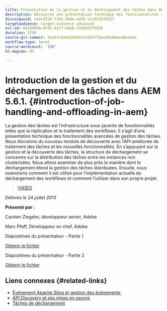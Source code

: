 ```yaml
---
title: Présentation de la gestion et du déchargement des tâches dans AEM 5.6.1.
description: Découvrez une présentation technique des fonctionnalités avancées de gestion des tâches. La gestion des tâches est l’infrastructure sous-jacente de fonctionnalités telles que la réplication et le traitement des workflows. Découvrez le module de découverte, ainsi que l’API améliorée de traitement des tâches et les nouvelles fonctionnalités.
discoiquuid: ee4cd526-7363-4b8e-ad26-c2c937b70327
targetaudience: target-audience advanced
exl-id: bd10465b-6f45-4117-b8a0-1310422f5825
duration: 3750
source-git-commit: 9a297cda953d4414131657f9ac84580aea0eabeb
workflow-type: tm+mt
source-wordcount: '198'
ht-degree: 0%

---
```


# Introduction de la gestion et du déchargement des tâches dans AEM 5.6.1. {#introduction-of-job-handling-and-offloading-in-aem}

La gestion des tâches est l’infrastructure sous-jacente de fonctionnalités telles que la réplication et le traitement des workflows. Il s’agit d’une présentation technique des fonctionnalités avancées de gestion des tâches. Nous discutons du nouveau module de découverte avec l’API améliorée de traitement des tâches et les nouvelles fonctionnalités. En s’appuyant sur la gestion et la découverte des tâches, la structure de déchargement se concentre sur la distribution des tâches entre les instances non clusterisées. Nous allons examiner de plus près la manière dont le déchargement étend la gestion des tâches distribuées. Ensuite, nous examinons comment il est utilisé pour l’implémentation actuelle du déchargement des workflows et comment l’utiliser dans son propre projet.

>[!VIDEO](https://video.tv.adobe.com/v/19580/?quality=9)

*Délivrés le 24 juillet 2013*

**Présenté par :**

Carsten Ziegeler, développeur senior, Adobe

Marc Pfaff, Développeur en chef, Adobe

Diapositives du présentateur - Partie 1

[Obtenir le fichier](assets/jobhandling.pdf)

Diapositives du présentateur - Partie 2

[Obtenir le fichier](assets/offloading.pdf)

## Liens connexes {#related-links}

* [&#x200B; Événement Apache Sling et gestion des événements &#x200B;](https://sling.apache.org/documentation/bundles/apache-sling-eventing-and-job-handling.html)
* [API Discovery et ses mises en oeuvre](https://sling.apache.org/documentation/bundles/discovery-api-and-impl.html)
* [Tâches de déchargement](https://docs.adobe.com/docs/en/cq/current/deploying/offloading.html)

